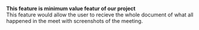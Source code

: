 <b>This feature is minimum value featur of our project</b><br>
This feature would allow the user to recieve the whole document of what all happened in the meet with screenshots of the meeting. 
